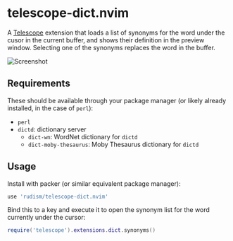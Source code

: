 # telescope-dict.nvim

A [Telescope](https://github.com/nvim-telescope/telescope.nvim) extension that loads a list of synonyms for the word under the cusor in the current buffer, and shows their definition in the preview window. Selecting one of the synonyms replaces the word in the buffer.

![Screenshot](https://raw.githubusercontent.com/wiki/rudism/telescope-dict.nvim/img/screen_shot.png)

## Requirements

These should be available through your package manager (or likely already installed, in the case of `perl`):

- `perl`
- `dictd`: dictionary server
  - `dict-wn`: WordNet dictionary for `dictd`
  - `dict-moby-thesaurus`: Moby Thesaurus dictionary for `dictd`

## Usage

Install with packer (or similar equivalent package manager):

```lua
use 'rudism/telescope-dict.nvim'
```

Bind this to a key and execute it to open the synonym list for the word currently under the cursor:

```lua
require('telescope').extensions.dict.synonyms()
```
